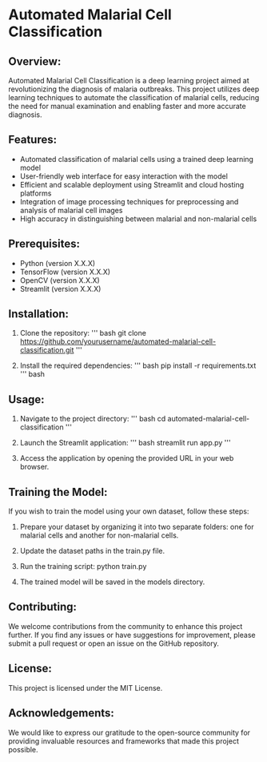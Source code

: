# Automated Malarial Cell Classification

## Overview:

Automated Malarial Cell Classification is a deep learning project aimed at revolutionizing the diagnosis of malaria outbreaks. This project utilizes deep learning techniques to automate the classification of malarial cells, reducing the need for manual examination and enabling faster and more accurate diagnosis.

## Features:

- Automated classification of malarial cells using a trained deep learning model
- User-friendly web interface for easy interaction with the model
- Efficient and scalable deployment using Streamlit and cloud hosting platforms
- Integration of image processing techniques for preprocessing and analysis of malarial cell images
- High accuracy in distinguishing between malarial and non-malarial cells

## Prerequisites:

- Python (version X.X.X)
- TensorFlow (version X.X.X)
- OpenCV (version X.X.X)
- Streamlit (version X.X.X)

## Installation:

1. Clone the repository:
   ''' bash
   git clone https://github.com/yourusername/automated-malarial-cell-classification.git
   '''

3. Install the required dependencies:
   ''' bash
   pip install -r requirements.txt
   ''' bash

## Usage:

1. Navigate to the project directory:
   ''' bash
   cd automated-malarial-cell-classification
   '''

3. Launch the Streamlit application:
   ''' bash
   streamlit run app.py
   '''

5. Access the application by opening the provided URL in your web browser.

## Training the Model:

If you wish to train the model using your own dataset, follow these steps:

1. Prepare your dataset by organizing it into two separate folders: one for malarial cells and another for non-malarial cells.

2. Update the dataset paths in the train.py file.

3. Run the training script:
   python train.py

4. The trained model will be saved in the models directory.

## Contributing:

We welcome contributions from the community to enhance this project further. If you find any issues or have suggestions for improvement, please submit a pull request or open an issue on the GitHub repository.

## License:

This project is licensed under the MIT License.

## Acknowledgements:

We would like to express our gratitude to the open-source community for providing invaluable resources and frameworks that made this project possible.
